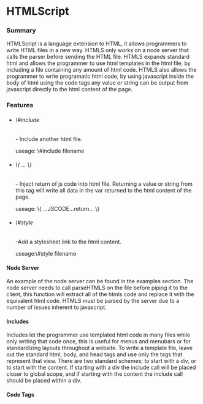 # HTMLScript
<h3> Summary </h3>
<p>  HTMLScript is a language extension to HTML, it allows programmers to write HTML files in a new way.  HTMLS only works on a node server that calls the parser before sending the HTML file.  HTMLS expands standard html and allows the programmer to use html templates in the html file, by including a file containing any amount of html code.  HTMLS also allows the programmer to write programatic html code, by using javascript inside the body of html using  the code tags any value or string can be output from javascript directly to the html content of the page. </p>
<h3> Features </h3>
<ul>
  <li><h6>\#include</h6><p>- Include another html file.</p><p> useage: \#include filename </p></li>
  <li><h6>\{ ... \}</h6><p>- Inject return of js code into html file. Returning a value or string from this tag will write all data in the var returned to the html content of the page.</p><p> useage: \{ ...JSCODE...return... \} </p></li>
  <li><h6>\#style</h6><p>-Add a stylesheet link to the html content.</p><p>useage:\#style filename</p></li>
 </ul>
<h4>Node Server</h4>
<p>
  An example of the node server can be found in the examples section.  The node server needs to call parseHTMLS on the file before piping it to the client,  this function will extract all of the htmls code and replace it with the equivalent html code. HTMLS must be parsed by the server due to a number of issues inherent to javascript.
</p>
<h4>Includes</h4>
<p>
  Includes let the programmer use templated html code in many files while only writing that code once, this is useful for menus and menubars or for standardizing layouts throughout a website.  To write a template file, leave out the standard html, body, and head tags and use only the tags that represent that view. There are two standard schemes; to start with a div, or to start with the content.  If starting with a div the include call will be placed closer to global scope, and if starting with the content the include call should be placed within a div.
</p>
<h4>Code Tags</h4>
<p>
</p>
